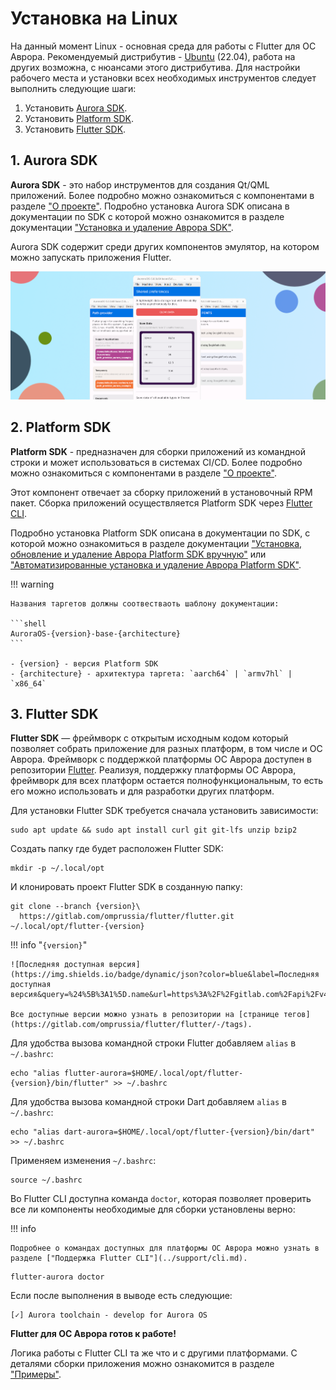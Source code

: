 # Установка на Linux

На данный момент Linux - основная среда для работы с Flutter для ОС Аврора.
Рекомендуемый дистрибутив - [Ubuntu](https://ubuntu.com/) (22.04), работа на других возможна, с нюансами этого дистрибутива.
Для настройки рабочего места и установки всех необходимых инструментов следует выполнить следующие шаги:

1. Установить [Aurora SDK](https://developer.auroraos.ru/doc/software_development/sdk).
2. Установить [Platform SDK](https://developer.auroraos.ru/doc/software_development/psdk).
3. Установить [Flutter SDK](https://gitlab.com/omprussia/flutter/flutter).

## 1. Aurora SDK

**Aurora SDK** - это набор инструментов для создания Qt/QML приложений.
Более подробно можно ознакомиться с компонентами в разделе ["О проекте"](../structure/platform.md#sdk).
Подробно установка Aurora SDK описана в документации по SDK с которой можно
ознакомится в разделе документации ["Установка и удаление Аврора SDK"](https://developer.auroraos.ru/doc/software_development/sdk/setup).

Aurora SDK содержит среди других компонентов эмулятор, на котором можно запускать приложения Flutter.

![picture](../assets/images/install/preview_emulator_apps.png)

## 2. Platform SDK

**Platform SDK** - предназначен для сборки приложений из командной строки и может использоваться в системах CI/CD.
Более подробно можно ознакомиться с компонентами в разделе ["О проекте"](../structure/platform.md#platform-sdk).

Этот компонент отвечает за сборку приложений в установочный RPM пакет.
Сборка приложений осуществляется Platform SDK через [Flutter CLI](https://docs.flutter.dev/reference/flutter-cli).

Подробно установка Platform SDK описана в документации по SDK, с которой можно
ознакомиться в разделе документации ["Установка, обновление и удаление Аврора Platform SDK вручную"](https://developer.auroraos.ru/doc/software_development/psdk/setup)
или ["Автоматизированные установка и удаление Аврора Platform SDK"](https://developer.auroraos.ru/doc/software_development/psdk/setup_script).

!!! warning

    Названия таргетов должны соотвестваоть шаблону документации:

    ```shell
    AuroraOS-{version}-base-{architecture}
    ```

    - {version} - версия Platform SDK
    - {architecture} - архитектура таргета: `aarch64` | `armv7hl` | `x86_64`

## 3. Flutter SDK

**Flutter SDK** — фреймворк с открытым исходным кодом который позволяет собрать приложение для разных платформ, в том числе и ОС Аврора.
Фреймворк с поддержкой платформы ОС Аврора доступен в репозитории [Flutter](https://gitlab.com/omprussia/flutter/flutter).
Реализуя, поддержку платформы ОС Аврора, фреймворк для всех платформ остается полнофункциональным,
то есть его можно использовать и для разработки других платформ.

Для установки Flutter SDK требуется сначала установить зависимости:

```shell
sudo apt update && sudo apt install curl git git-lfs unzip bzip2
```

Создать папку где будет расположен Flutter SDK:

```shell
mkdir -p ~/.local/opt
```

И клонировать проект Flutter SDK в созданную папку:

```shell
git clone --branch {version}\
  https://gitlab.com/omprussia/flutter/flutter.git ~/.local/opt/flutter-{version}
```

!!! info "`{version}`"

    ![Последняя доступная версия](https://img.shields.io/badge/dynamic/json?color=blue&label=Последняя доступная версия&query=%24%5B%3A1%5D.name&url=https%3A%2F%2Fgitlab.com%2Fapi%2Fv4%2Fprojects%2F48571227%2Frepository%2Ftags)

    Все доступные версии можно узнать в репозитории на [странице тегов](https://gitlab.com/omprussia/flutter/flutter/-/tags).


Для удобства вызова командной строки Flutter добавляем `alias` в `~/.bashrc`:

```shell
echo "alias flutter-aurora=$HOME/.local/opt/flutter-{version}/bin/flutter" >> ~/.bashrc
```

Для удобства вызова командной строки Dart добавляем `alias` в `~/.bashrc`:

```shell
echo "alias dart-aurora=$HOME/.local/opt/flutter-{version}/bin/dart" >> ~/.bashrc
```

Применяем изменения `~/.bashrc`:

```shell
source ~/.bashrc
```

Во Flutter CLI доступна команда `doctor`, которая позволяет проверить все ли компоненты необходимые для сборки установлены верно:

!!! info

    Подробнее о командах доступных для платформы ОС Аврора можно узнать в разделе ["Поддержка Flutter CLI"](../support/cli.md).

```shell
flutter-aurora doctor
```

Если после выполнения в выводе есть следующие:

```
[✓] Aurora toolchain - develop for Aurora OS
```

**Flutter для ОС Аврора готов к работе!**

Логика работы с Flutter CLI та же что и с другими платформами.
С деталями сборки приложения можно ознакомится в разделе ["Примеры"](../examples/build.md).
